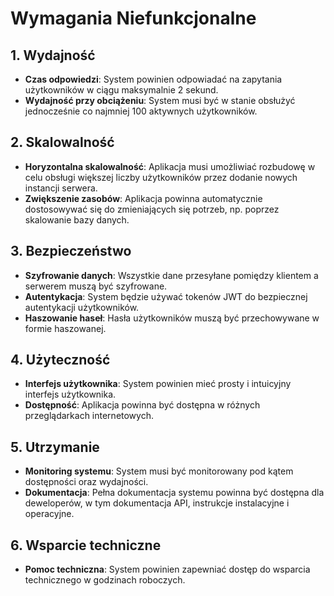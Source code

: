 # Wymagania Niefunkcjonalne

## 1. Wydajność
- **Czas odpowiedzi**: System powinien odpowiadać na zapytania użytkowników w ciągu maksymalnie 2 sekund.
- **Wydajność przy obciążeniu**: System musi być w stanie obsłużyć jednocześnie co najmniej 100 aktywnych użytkowników.

## 2. Skalowalność
- **Horyzontalna skalowalność**: Aplikacja musi umożliwiać rozbudowę w celu obsługi większej liczby użytkowników przez dodanie nowych instancji serwera.
- **Zwiększenie zasobów**: Aplikacja powinna automatycznie dostosowywać się do zmieniających się potrzeb, np. poprzez skalowanie bazy danych.

## 3. Bezpieczeństwo
- **Szyfrowanie danych**: Wszystkie dane przesyłane pomiędzy klientem a serwerem muszą być szyfrowane.
- **Autentykacja**: System będzie używać tokenów JWT do bezpiecznej autentykacji użytkowników.
- **Haszowanie haseł**: Hasła użytkowników muszą być przechowywane w formie haszowanej.

## 4. Użyteczność
- **Interfejs użytkownika**: System powinien mieć prosty i intuicyjny interfejs użytkownika.
- **Dostępność**: Aplikacja powinna być dostępna w różnych przeglądarkach internetowych.

## 5. Utrzymanie
- **Monitoring systemu**: System musi być monitorowany pod kątem dostępności oraz wydajności.
- **Dokumentacja**: Pełna dokumentacja systemu powinna być dostępna dla deweloperów, w tym dokumentacja API, instrukcje instalacyjne i operacyjne.

## 6. Wsparcie techniczne
- **Pomoc techniczna**: System powinien zapewniać dostęp do wsparcia technicznego w godzinach roboczych.

